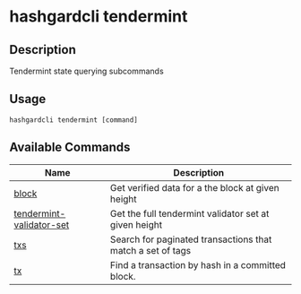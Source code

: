 # hashgardcli tendermint

## Description

Tendermint state querying subcommands

## Usage

```
hashgardcli tendermint [command]
```

## Available Commands

| Name            | Description                    |
| --------------- | ---------------------------- |
| [block](block.md)                            | Get verified data for a the block at given height|
| [tendermint-validator-set](validator-set.md) | Get the full tendermint validator set at given height|
| [txs](txs.md)                                | Search for paginated transactions that match a set of tags|
| [tx](tx.md)                                  | Find a transaction by hash in a committed block.|
